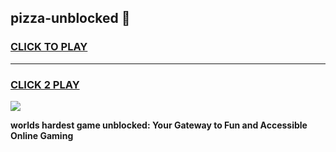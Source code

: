
## pizza-unblocked 👋
<h3>
<a href="https://premium.freeplayer.one?title=pizza-unblocked&ref=14F">CLICK TO PLAY</a></h3>
<hr>

<h3>
<a href="https://premium.freeplayer.one?title=pizza-unblocked&ref=14F">CLICK 2 PLAY</a>
  
</h3>

<a href="https://premium.freeplayer.one?title=pizza-unblocked&ref=12F/"><img src="https://clearcache.store/games.png"></a>


**worlds hardest game unblocked: Your Gateway to Fun and Accessible Online Gaming**
